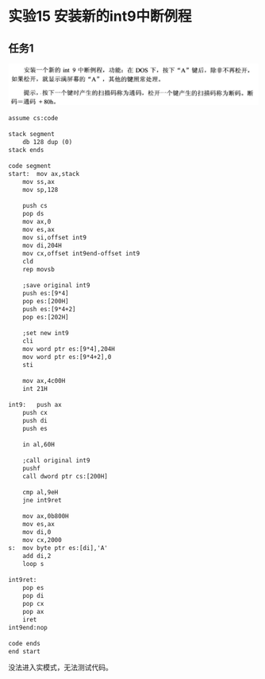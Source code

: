 # 实验15 安装新的int9中断例程

## 任务1

<img src=".\lab-image\15-1-1.png" alt="image-20230714093426859" style="zoom:67%;" />

```
assume cs:code

stack segment
	db 128 dup (0)
stack ends

code segment
start:	mov ax,stack
	mov ss,ax
	mov sp,128

	push cs
	pop ds
	mov ax,0
	mov es,ax
	mov si,offset int9
	mov di,204H
	mov cx,offset int9end-offset int9
	cld 
	rep movsb

	;save original int9
	push es:[9*4]
	pop es:[200H]
	push es:[9*4+2]
	pop es:[202H]

	;set new int9
	cli
	mov word ptr es:[9*4],204H
	mov word ptr es:[9*4+2],0
	sti
	
	mov ax,4c00H
	int 21H

int9:	push ax
	push cx
	push di
	push es
	
	in al,60H
	
	;call original int9
	pushf
	call dword ptr cs:[200H]
	
	cmp al,9eH
	jne int9ret

	mov ax,0b800H
	mov es,ax
	mov di,0
	mov cx,2000
s:	mov byte ptr es:[di],'A'
	add di,2
	loop s
		
int9ret:
	pop es
	pop di
	pop cx
	pop ax
	iret
int9end:nop
	
code ends
end start
```

没法进入实模式，无法测试代码。

